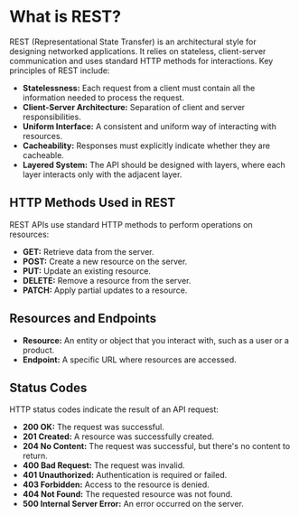 # What is REST?

REST (Representational State Transfer) is an architectural style for designing networked applications. It relies on stateless, client-server communication and uses standard HTTP methods for interactions. Key principles of REST include:

- **Statelessness:** Each request from a client must contain all the information needed to process the request.
- **Client-Server Architecture:** Separation of client and server responsibilities.
- **Uniform Interface:** A consistent and uniform way of interacting with resources.
- **Cacheability:** Responses must explicitly indicate whether they are cacheable.
- **Layered System:** The API should be designed with layers, where each layer interacts only with the adjacent layer.

## HTTP Methods Used in REST

REST APIs use standard HTTP methods to perform operations on resources:

- **GET:** Retrieve data from the server.
- **POST:** Create a new resource on the server.
- **PUT:** Update an existing resource.
- **DELETE:** Remove a resource from the server.
- **PATCH:** Apply partial updates to a resource.

## Resources and Endpoints

- **Resource:** An entity or object that you interact with, such as a user or a product.
- **Endpoint:** A specific URL where resources are accessed.

## Status Codes

HTTP status codes indicate the result of an API request:

- **200 OK:** The request was successful.
- **201 Created:** A resource was successfully created.
- **204 No Content:** The request was successful, but there's no content to return.
- **400 Bad Request:** The request was invalid.
- **401 Unauthorized:** Authentication is required or failed.
- **403 Forbidden:** Access to the resource is denied.
- **404 Not Found:** The requested resource was not found.
- **500 Internal Server Error:** An error occurred on the server.
